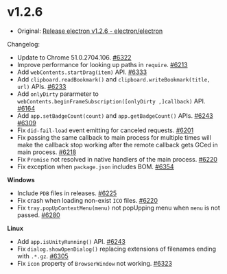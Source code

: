 # v1.2.6

* Original: [Release electron v1.2.6 - electron/electron](https://github.com/electron/electron/releases/tag/v1.2.6)

Changelog:

* Update to Chrome 51.0.2704.106. [#6322](https://github.com/electron/electron/pull/6322)
* Improve performance for looking up paths in `require`. [#6213](https://github.com/electron/electron/pull/6213)
* Add `webContents.startDrag(item)` API. [#6333](https://github.com/electron/electron/pull/6333)
* Add `clipboard.readBookmark()` and `clipboard.writeBookmark(title, url)` APIs. [#6233](https://github.com/electron/electron/pull/6233)
* Add `onlyDirty` pararmeter to `webContents.beginFrameSubscription([onlyDirty ,]callback)` API. [#6164](https://github.com/electron/electron/pull/6164)
* Add `app.setBadgeCount(count)` and `app.getBadgeCount()` APIs. [#6243](https://github.com/electron/electron/pull/6243) [#6309](https://github.com/electron/electron/pull/6309)
* Fix `did-fail-load` event emitting for canceled requests. [#6201](https://github.com/electron/electron/pull/6201)
* Fix passing the same callback to main process for multiple times will make the callback stop working after the remote callback gets GCed in main process. [#6218](https://github.com/electron/electron/pull/6218)
* Fix `Promise` not resolved in native handlers of the main process. [#6220](https://github.com/electron/electron/pull/6220)
* Fix exception when `package.json` includes BOM. [#6354](https://github.com/electron/electron/pull/6354)

**Windows**

* Include `PDB` files in releases. [#6225](https://github.com/electron/electron/pull/6225)
* Fix crash when loading non-exist `ICO` files. [#6220](https://github.com/electron/electron/pull/6220)
* Fix `tray.popUpContextMenu(menu)` not popUpping menu when `menu` is not passed. [#6280](https://github.com/electron/electron/pull/6280)

**Linux**

* Add `app.isUnityRunning()` API. [#6243](https://github.com/electron/electron/pull/6243)
* Fix `dialog.showOpenDialog()` replacing extensions of filenames ending with `.*.gz`. [#6305](https://github.com/electron/electron/pull/6305)
* Fix `icon` property of `BrowserWindow` not working. [#6323](https://github.com/electron/electron/pull/6323)
